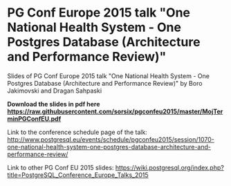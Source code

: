 # PG Conf Europe 2015 talk "One National Health System - One Postgres Database (Architecture and Performance Review)"
Slides of PG Conf Europe 2015 talk "One National Health System - One Postgres Database (Architecture and Performance Review)" by Boro Jakimovski and Dragan Sahpaski

**Download the slides in pdf here https://raw.githubusercontent.com/sorsix/pgconfeu2015/master/MojTerminPGConfEU.pdf**

Link to the conference schedule page of the talk: http://www.postgresql.eu/events/schedule/pgconfeu2015/session/1070-one-national-health-system-one-postgres-database-architecture-and-performance-review/

Link to other PG Conf EU 2015 slides: https://wiki.postgresql.org/index.php?title=PostgreSQL_Conference_Europe_Talks_2015
